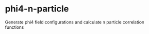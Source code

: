 # phi4-n-particle
Generate phi4 field configurations and calculate n particle correlation functions
